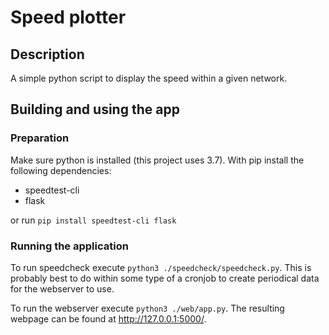 # Speed plotter

## Description
A simple python script to display the speed within a given network.

## Building and using the app
### Preparation
Make sure python is installed (this project uses 3.7).
With pip install the following dependencies: 
- speedtest-cli
- flask

or run ``pip install speedtest-cli flask``
### Running the application
To run speedcheck execute ``python3 ./speedcheck/speedcheck.py``.
This is probably best to do within some type of a cronjob to create periodical data for the webserver to use.

To run the webserver execute ``python3 ./web/app.py``.
The resulting webpage can be found at http://127.0.0.1:5000/.